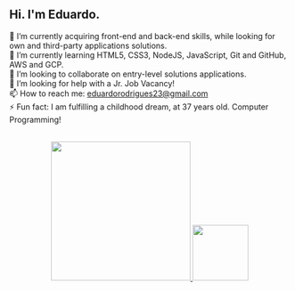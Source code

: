 ## Hi. I'm Eduardo.

🔭 I’m currently acquiring front-end and back-end skills, while looking for own and third-party applications solutions.<br>
🌱 I’m currently learning HTML5, CSS3, NodeJS, JavaScript, Git and GitHub, AWS and GCP.<br>
👯 I’m looking to collaborate on entry-level solutions applications.<br>
🤔 I’m looking for help with a Jr. Job Vacancy!<br>
📫 How to reach me: eduardorodrigues23@gmail.com<br>
⚡ Fun fact: I am fulfilling a childhood dream, at 37 years old. Computer Programming!<br><br>

<div align="center">
  <a href="https://github.com/EduhRodrigues">
  <img height="250em" src="https://github-readme-stats.vercel.app/api?username=EduhRodrigues&show_icons=true&theme=dracula&include_all_commits=true&count_private=true"/>
  <img height="100em" src="https://github-readme-stats.vercel.app/api/top-langs/?username=EduhRodrigues&layout=compact&langs_count=7&theme=dracula"/>
</div>



